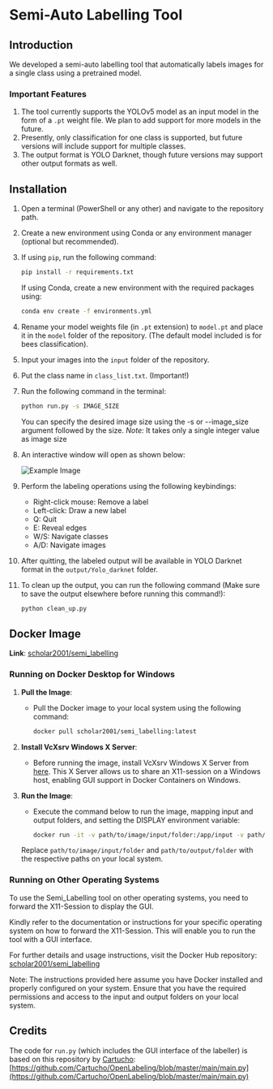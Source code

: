 # Semi-Auto Labelling Tool

## Introduction

We developed a semi-auto labelling tool that automatically labels images for a single class using a pretrained model.

### Important Features

1. The tool currently supports the YOLOv5 model as an input model in the form of a `.pt` weight file. We plan to add support for more models in the future.
2. Presently, only classification for one class is supported, but future versions will include support for multiple classes.
3. The output format is YOLO Darknet, though future versions may support other output formats as well.

## Installation

1. Open a terminal (PowerShell or any other) and navigate to the repository path.
2. Create a new environment using Conda or any environment manager (optional but recommended).
3. If using `pip`, run the following command:

   ```bash
   pip install -r requirements.txt
   ```

   If using Conda, create a new environment with the required packages using:

   ```bash
   conda env create -f environments.yml
   ```

4. Rename your model weights file (in `.pt` extension) to `model.pt` and place it in the `model` folder of the repository. (The default model included is for bees classification).
5. Input your images into the `input` folder of the repository.
6. Put the class name in `class_list.txt`. (Important!)
7. Run the following command in the terminal:

   ```bash
   python run.py -s IMAGE_SIZE
   ```
   You can specify the desired image size using the -s or --image_size argument followed by the size.
   *Note:* It takes only a single integer value as image size

8. An interactive window will open as shown below:

   ![Example Image](https://github.com/scholar-2001/Semi_labelling/blob/master/Labellin_img.png?raw=true)

9. Perform the labeling operations using the following keybindings:

   - Right-click mouse: Remove a label
   - Left-click: Draw a new label
   - Q: Quit
   - E: Reveal edges
   - W/S: Navigate classes
   - A/D: Navigate images

10. After quitting, the labeled output will be available in YOLO Darknet format in the `output/Yolo_darknet` folder.
11. To clean up the output, you can run the following command (Make sure to save the output elsewhere before running this command!):

    ```bash
    python clean_up.py
    ```
## Docker Image

**Link**: [scholar2001/semi_labelling](https://hub.docker.com/r/scholar2001/semi_labelling)

### Running on Docker Desktop for Windows

1. **Pull the Image**:
   - Pull the Docker image to your local system using the following command:

     ```bash
     docker pull scholar2001/semi_labelling:latest
     ```

2. **Install VcXsrv Windows X Server**:
   - Before running the image, install VcXsrv Windows X Server from [here](https://sourceforge.net/projects/vcxsrv/). This X Server allows us to share an X11-session on a Windows host, enabling GUI support in Docker Containers on Windows.

3. **Run the Image**:
   - Execute the command below to run the image, mapping input and output folders, and setting the DISPLAY environment variable:

     ```bash
     docker run -it -v path/to/image/input/folder:/app/input -v path/to/output/folder:/app/output -e DISPLAY=host.docker.internal:0 -v /tmp/.X11-unix:/tmp/.X11-unix scholar2001/semi_labelling:latest
     ```

   Replace `path/to/image/input/folder` and `path/to/output/folder` with the respective paths on your local system.

### Running on Other Operating Systems

To use the Semi_Labelling tool on other operating systems, you need to forward the X11-Session to display the GUI.

Kindly refer to the documentation or instructions for your specific operating system on how to forward the X11-Session. This will enable you to run the tool with a GUI interface.

For further details and usage instructions, visit the Docker Hub repository: [scholar2001/semi_labelling](https://hub.docker.com/r/scholar2001/semi_labelling)

Note: The instructions provided here assume you have Docker installed and properly configured on your system. Ensure that you have the required permissions and access to the input and output folders on your local system.

## Credits

The code for `run.py` (which includes the GUI interface of the labeller) is based on this repository by [Cartucho](https://github.com/Cartucho): [https://github.com/Cartucho/OpenLabeling/blob/master/main/main.py](https://github.com/Cartucho/OpenLabeling/blob/master/main/main.py)